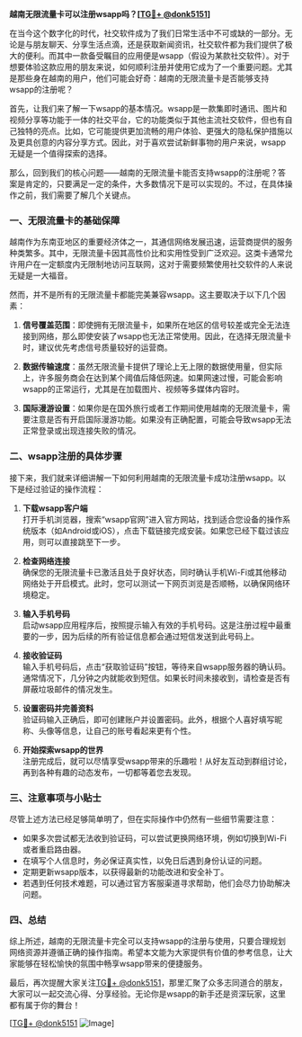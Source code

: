 **越南无限流量卡可以注册wsapp吗？[[TG💪+ @donk5151](https://t.me/s/donk5151)]**

在当今这个数字化的时代，社交软件成为了我们日常生活中不可或缺的一部分。无论是与朋友聊天、分享生活点滴，还是获取新闻资讯，社交软件都为我们提供了极大的便利。而其中一款备受瞩目的应用便是wsapp（假设为某款社交软件）。对于想要体验这款应用的朋友来说，如何顺利注册并使用它成为了一个重要问题。尤其是那些身在越南的用户，他们可能会好奇：越南的无限流量卡是否能够支持wsapp的注册呢？

首先，让我们来了解一下wsapp的基本情况。wsapp是一款集即时通讯、图片和视频分享等功能于一体的社交平台，它的功能类似于其他主流社交软件，但也有自己独特的亮点。比如，它可能提供更加流畅的用户体验、更强大的隐私保护措施以及更具创意的内容分享方式。因此，对于喜欢尝试新鲜事物的用户来说，wsapp无疑是一个值得探索的选择。

那么，回到我们的核心问题——越南的无限流量卡能否支持wsapp的注册呢？答案是肯定的，只要满足一定的条件，大多数情况下是可以实现的。不过，在具体操作之前，我们需要了解几个关键点。

### 一、无限流量卡的基础保障

越南作为东南亚地区的重要经济体之一，其通信网络发展迅速，运营商提供的服务种类繁多。其中，无限流量卡因其高性价比和实用性受到广泛欢迎。这类卡通常允许用户在一定额度内无限制地访问互联网，这对于需要频繁使用社交软件的人来说无疑是一大福音。

然而，并不是所有的无限流量卡都能完美兼容wsapp。这主要取决于以下几个因素：

1. **信号覆盖范围**：即使拥有无限流量卡，如果所在地区的信号较差或完全无法连接到网络，那么即使安装了wsapp也无法正常使用。因此，在选择无限流量卡时，建议优先考虑信号质量较好的运营商。
   
2. **数据传输速度**：虽然无限流量卡提供了理论上无上限的数据使用量，但实际上，许多服务商会在达到某个阈值后降低网速。如果网速过慢，可能会影响wsapp的正常运行，尤其是在加载图片、视频等多媒体内容时。

3. **国际漫游设置**：如果你是在国外旅行或者工作期间使用越南的无限流量卡，需要注意是否有开启国际漫游功能。如果没有正确配置，可能会导致wsapp无法正常登录或出现连接失败的情况。

### 二、wsapp注册的具体步骤

接下来，我们就来详细讲解一下如何利用越南的无限流量卡成功注册wsapp。以下是经过验证的操作流程：

1. **下载wsapp客户端**  
   打开手机浏览器，搜索“wsapp官网”进入官方网站，找到适合您设备的操作系统版本（如Android或iOS），点击下载链接完成安装。如果您已经下载过该应用，则可以直接跳至下一步。

2. **检查网络连接**  
   确保您的无限流量卡已激活且处于良好状态，同时确认手机Wi-Fi或其他移动网络处于开启模式。此时，您可以测试一下网页浏览是否顺畅，以确保网络环境稳定。

3. **输入手机号码**  
   启动wsapp应用程序后，按照提示输入有效的手机号码。这是注册过程中最重要的一步，因为后续的所有验证信息都会通过短信发送到此号码上。

4. **接收验证码**  
   输入手机号码后，点击“获取验证码”按钮，等待来自wsapp服务器的确认码。通常情况下，几分钟之内就能收到短信。如果长时间未接收到，请检查是否有屏蔽垃圾邮件的情况发生。

5. **设置密码并完善资料**  
   验证码输入正确后，即可创建账户并设置密码。此外，根据个人喜好填写昵称、头像等信息，让自己的账号看起来更有个性。

6. **开始探索wsapp的世界**  
   注册完成后，就可以尽情享受wsapp带来的乐趣啦！从好友互动到群组讨论，再到各种有趣的动态发布，一切都等着您去发现。

### 三、注意事项与小贴士

尽管上述方法已经足够简单明了，但在实际操作中仍然有一些细节需要注意：

- 如果多次尝试都无法收到验证码，可以尝试更换网络环境，例如切换到Wi-Fi或者重启路由器。
- 在填写个人信息时，务必保证真实性，以免日后遇到身份认证的问题。
- 定期更新wsapp版本，以获得最新的功能改进和安全补丁。
- 若遇到任何技术难题，可以通过官方客服渠道寻求帮助，他们会尽力协助解决问题。

### 四、总结

综上所述，越南的无限流量卡完全可以支持wsapp的注册与使用，只要合理规划网络资源并遵循正确的操作指南。希望本文能为大家提供有价值的参考信息，让大家能够在轻松愉快的氛围中畅享wsapp带来的便捷服务。

最后，再次提醒大家关注[TG💪+ @donk5151](https://t.me/s/donk5151)，那里汇聚了众多志同道合的朋友，大家可以一起交流心得、分享经验。无论你是wsapp的新手还是资深玩家，这里都有属于你的舞台！

[[TG💪+ @donk5151](https://t.me/s/donk5151) ![Image](https://i.postimg.cc/rwNCRYN7/Snipaste-2025-04-30-17-27-05.png)]